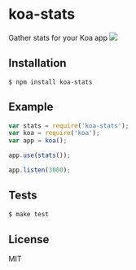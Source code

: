 
# koa-stats

Gather stats for your Koa app
  ![](http://cl.ly/image/3v0q0Z3G3o3v/Screen%20Shot%202015-02-14%20at%207.50.05%20PM.png)

## Installation

    $ npm install koa-stats

## Example

```js
var stats = require('koa-stats');
var koa = require('koa');
var app = koa();

app.use(stats());

app.listen(3000);
```

## Tests

```js
$ make test
```

## License

MIT
